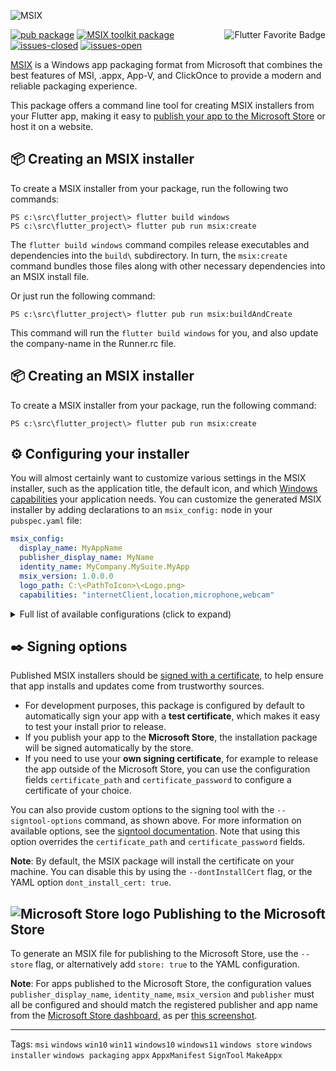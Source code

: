 ![MSIX](https://user-images.githubusercontent.com/946652/138101650-bf934b21-ced7-4836-a197-2e424ee1f86c.png)

<a href="https://flutter.dev/docs/development/packages-and-plugins/favorites" title="Flutter Favorite program">
<img
  src="https://user-images.githubusercontent.com/946652/152225760-309041e9-266e-42da-9915-34478ee74736.png"
  alt="Flutter Favorite Badge"
  align="right">
</a>

[![pub package](https://img.shields.io/pub/v/msix.svg?color=blue)](https://pub.dev/packages/msix) [![MSIX toolkit package](https://img.shields.io/github/v/tag/microsoft/MSIX-Toolkit?color=blue&label=MSIX-Toolkit)](https://github.com/microsoft/MSIX-Toolkit) [![issues-closed](https://img.shields.io/github/issues-closed/YehudaKremer/msix?color=green)](https://github.com/YehudaKremer/msix/issues?q=is%3Aissue+is%3Aclosed) [![issues-open](https://img.shields.io/github/issues-raw/YehudaKremer/msix)](https://github.com/YehudaKremer/msix/issues)

[MSIX] is a Windows app packaging format from Microsoft that combines the best
features of MSI, .appx, App-V, and ClickOnce to provide a modern and reliable
packaging experience.

This package offers a command line tool for creating MSIX installers from your
Flutter app, making it easy to [publish your app to the Microsoft Store] or host
it on a website.

## :package: Creating an MSIX installer

To create a MSIX installer from your package, run the following two commands:

```console
PS c:\src\flutter_project\> flutter build windows
PS c:\src\flutter_project\> flutter pub run msix:create
```

The `flutter build windows` command compiles release executables and
dependencies into the `build\` subdirectory. In turn, the `msix:create` command
bundles those files along with other necessary dependencies into an MSIX install
file.

Or just run the following command:

```console
PS c:\src\flutter_project\> flutter pub run msix:buildAndCreate
```

This command will run the `flutter build windows` for you,
and also update the company-name in the Runner.rc file.

## :package: Creating an MSIX installer

To create a MSIX installer from your package, run the following command:

```console
PS c:\src\flutter_project\> flutter pub run msix:create
```

## :gear: Configuring your installer

You will almost certainly want to customize various settings in the MSIX
installer, such as the application title, the default icon, and which [Windows
capabilities] your application needs. You can customize the generated MSIX
installer by adding declarations to an `msix_config:` node in your
`pubspec.yaml` file:

```yaml
msix_config:
  display_name: MyAppName
  publisher_display_name: MyName
  identity_name: MyCompany.MySuite.MyApp
  msix_version: 1.0.0.0
  logo_path: C:\<PathToIcon>\<Logo.png>
  capabilities: "internetClient,location,microphone,webcam"
```

<details>
<summary>Full list of available configurations (click to expand)</summary>

| YAML name                | Command-line argument           | Description (from Microsoft [Package manifest schema reference])                                                                                                | Example                                       |
| ------------------------ | ------------------------------- | --------------------------------------------------------------------------------------------------------------------------------------------------------------- | --------------------------------------------- |
| `display_name`           | `--display-name` `-d`           | A friendly app name that can be displayed to users.                                                                                                             | `Flutter Gallery`                             |
| `logo_path`              | `--logo-path` `-l`              | Path to an [image file] for use as the app icon (at least 400x400px).                                                                                           | `C:\images\gallery.png`                       |
| `msix_version`           | `--version` `-v`                | The version number of the package, in `a.b.c.d` format.                                                                                                         | `1.0.0.0`                                     |
| `store`                  | `--store`                       | Generate a MSIX file for publishing to the Microsoft Store.                                                                                                     | `false`                                       |
| `publisher_display_name` | `--publisher-display-name` `-u` | A friendly name for the publisher that can be displayed to users.                                                                                               | `MyName`                                      |
| `identity_name`          | `--identity-name` `-i`          | Defines the unique identifier for the app.                                                                                                                      | `dev.flutter.Gallery`                         |
| `publisher`              | `--publisher` `-b`              | Describes the publisher.                                                                                                                                        | `CN=BF212345-5644-46DF-8668-014044C1B138`     |
| `output_path`            | `--output-path` `-o`            | The directory where the output MSIX file should be stored.                                                                                                      | `C:\src\myapp\msix`                           |
| `output_name`            | `--output-name` `-n`            | The filename that should be given to the created MSIX file.                                                                                                     | `myApp_dev`                                   |
| `languages`              | `--languages`                   | Declares the language resources contained in the package.                                                                                                       | `en-us, ja-jp`                                |
| `capabilities`           | `--capabilities` `-e`           | List of the [capabilities][windows capabilities] the app requires.                                                                                              | `internetClient,location,microphone,webcam`   |
| `architecture`           | `--architecture` `-h`           | Describes the architecture of the code in the package.                                                                                                          | `x64`                                         |
| `certificate_path`       | `--certificate-path` `-c`       | Path to the certificate content to place in the store.                                                                                                          | `C:\certs\signcert.pfx`                       |
| `certificate_password`   | `--certificate-password` `-p`   | Password for the certificate.                                                                                                                                   | `1234`                                        |
| `signtool_options`       | `--signtool-options`            | Options to be provided to the `signtool` for app signing (see below.)                                                                                           | `/v /fd SHA256 /f C:/Users/me/Desktop/my.cer` |
| `install_certificate`    | `--install-certificate`         | If `false`, don't install the certificate, default is `true`.                                                                                                   | `true`                                        |
| `update_company_name`    | `--update-company-name`         | If `false`, when running the `msix:buildAndCreate` command don't use the `identity-name` to update the company name in the `Runner.rc` file, default is `true`. | `true`                                        |
| `file_extension`         | `--file-extension` `-f`         | File extensions that the app may be registered to open.                                                                                                         | `.picture, .image`                            |
| `protocol_activation`    | `--protocol-activation`         | [Protocol activation] that will open the app.                                                                                                                   | `myapp`                                       |
| `add_execution_alias`    | `--add-execution-alias`         | Add an alias for running the app, using `pubspec.yaml` `name:` node                                                                                             | `true`                                        |

</details>

## :black_nib: Signing options

Published MSIX installers should be [signed with a certificate], to help ensure
that app installs and updates come from trustworthy sources.

- For development purposes, this package is configured by default to
  automatically sign your app with a **test certificate**, which makes it easy
  to test your install prior to release.
- If you publish your app to the **Microsoft Store**, the installation package
  will be signed automatically by the store.
- If you need to use your **own signing certificate**, for example to release
  the app outside of the Microsoft Store, you can use the configuration fields
  `certificate_path` and `certificate_password` to configure a certificate of
  your choice.

You can also provide custom options to the signing tool with the
`--signtool-options` command, as shown above. For more information on available
options, see the [signtool documentation]. Note that using this option overrides
the `certificate_path` and `certificate_password` fields.

**Note**: By default, the MSIX package will install the certificate on your
machine. You can disable this by using the `--dontInstallCert` flag, or the YAML
option `dont_install_cert: true`.

## ![Microsoft Store logo][] Publishing to the Microsoft Store

To generate an MSIX file for publishing to the Microsoft Store, use the
`--store` flag, or alternatively add `store: true` to the YAML configuration.

**Note**: For apps published to the Microsoft Store, the configuration values
`publisher_display_name`, `identity_name`, `msix_version` and `publisher` must
all be configured and should match the registered publisher and app name from
the [Microsoft Store dashboard], as per [this screenshot].

---

Tags: `msi` `windows` `win10` `win11` `windows10` `windows11` `windows store` `windows installer` `windows packaging` `appx` `AppxManifest` `SignTool` `MakeAppx`

[msix]: https://docs.microsoft.com/en-us/windows/msix/
[publish your app to the microsoft store]: https://docs.microsoft.com/en-us/windows/uwp/publish/app-submissions
[dev dependency]: https://dart.dev/tools/pub/dependencies#dev-dependencies
[windows capabilities]: https://docs.microsoft.com/en-us/windows/uwp/packaging/app-capability-declarations
[package manifest schema reference]: https://docs.microsoft.com/en-us/uwp/schemas/appxpackage/appxmanifestschema/schema-root
[image file]: https://github.com/brendan-duncan/image#supported-image-formats
[protocol activation]: https://docs.microsoft.com/en-us/windows/uwp/launch-resume/handle-uri-activation
[signed with a certificate]: https://docs.microsoft.com/en-us/windows/msix/package/create-certificate-package-signing
[signtool documentation]: https://docs.microsoft.com/en-us/dotnet/framework/tools/signtool-exe
[microsoft store logo]: https://user-images.githubusercontent.com/946652/138161113-c905ec10-78f1-4d96-91ac-1295ae3d2a8c.png
[microsoft store dashboard]: https://partner.microsoft.com/dashboard
[this screenshot]: https://user-images.githubusercontent.com/946652/138753431-fa7dee7d-99b6-419c-94bf-4514c761abba.png
